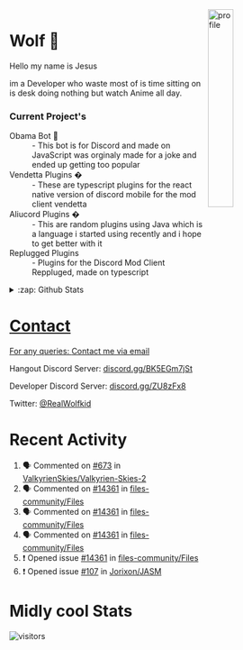 
<img align="right" alt="profile" width=30% src="https://avatars1.githubusercontent.com/u/32025746?s=460&u=b71f51a6d786a0817807f3e953f36734ac4493c7&v=4">

<h1>Wolf 🐺</h1>

<p>Hello my name is Jesus 

im a Developer who waste most of is time sitting
on is desk doing nothing but watch Anime all day.

</p>


<h3>Current Project's</h3>
<dl>
  <dt>Obama Bot 🤖</dt>
  <dd>- This bot is for Discord and made on JavaScript was orginaly made for a joke and ended up getting too popular</dd>
  
  <dt>Vendetta Plugins �</dt>
  <dd>- These are typescript plugins for the react native version of discord mobile for the mod client vendetta</dd>
  
  <dt>Aliucord Plugins �</dt>
  <dd>- This are random plugins using Java which is a language i started using recently and i hope to get better with it</dd>
  
  <dt>Replugged Plugins </dt>
  <dd>- Plugins for the Discord Mod Client Reppluged, made on typescript<dd>
</dl>

<!--<a href="https://youtube.com/c/Wolfkid">

<img src="https://img.shields.io/badge/Wolfkid%20-%23FF0000.svg?&style=for-the-badge&logo=YouTube&logoColor=white"/>
-->




<details>  
<summary>:zap: Github Stats</summary>
<a href="https://youtube.com/c/Wolfkid">
<img align="left" alt="Wolf's Github Stats" src="https://github-readme-stats.vercel.app/api?username=Wolfkid200444&show_icons=true&theme=tokyonight" />
<img align="bottom" alt="Wolf's Github Stats" src="https://github-readme-stats.vercel.app/api/top-langs/?username=Wolfkid200444&show_icons=true&theme=tokyonight"/>
  </details>

<h1>Contact</h1>
      <p>For any queries: <a href="mailto:helpwolf@gmail.com?Subject=My%20Query">Contact me via email</a></p>
      <p>Hangout Discord Server: <a href="https://discord.gg/BK5EGm7jSt">discord.gg/BK5EGm7jSt</a></p>
      <p>Developer Discord Server: <a href="https://discord.gg/ZU8zFx8">discord.gg/ZU8zFx8</a></p>
      <p>Twitter: <a href="https://twitter.com/RealWolfkid">@RealWolfkid</a></p>
     <!-- <p>My Website: <a href="https://realwolfie.ml">realwolfie.ml</a></p>
-->


  <h1> Recent Activity </h1>

<!--START_SECTION:activity-->
1. 🗣 Commented on [#673](https://github.com/ValkyrienSkies/Valkyrien-Skies-2/issues/673#issuecomment-1895541554) in [ValkyrienSkies/Valkyrien-Skies-2](https://github.com/ValkyrienSkies/Valkyrien-Skies-2)
2. 🗣 Commented on [#14361](https://github.com/files-community/Files/issues/14361#issuecomment-1879909948) in [files-community/Files](https://github.com/files-community/Files)
3. 🗣 Commented on [#14361](https://github.com/files-community/Files/issues/14361#issuecomment-1879532021) in [files-community/Files](https://github.com/files-community/Files)
4. 🗣 Commented on [#14361](https://github.com/files-community/Files/issues/14361#issuecomment-1879074152) in [files-community/Files](https://github.com/files-community/Files)
5. ❗ Opened issue [#14361](https://github.com/files-community/Files/issues/14361) in [files-community/Files](https://github.com/files-community/Files)
6. ❗ Opened issue [#107](https://github.com/Jorixon/JASM/issues/107) in [Jorixon/JASM](https://github.com/Jorixon/JASM)
<!--END_SECTION:activity-->


  <h1> Midly cool Stats </h1>

  ![visitors](https://visitor-badge.laobi.icu/badge?page_id=Wolfkid200444.Wolfkid200444)
